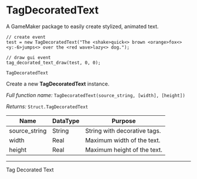 # TagDecoratedText
A GameMaker package to easily create stylized, animated text.

```
// create event
test = new TagDecoratedText("The <shake>quick<> brown <orange>fox<> <y:-6>jumps<> over the <red wave>lazy<> dog.");

// draw gui event
tag_decorated_text_draw(test, 0, 0);
```


`TagDecoratedText`
 
Create a new **TagDecoratedText** instance.

_Full function name:_  `TagDecoratedText(source_string, [width], [height])`
 
_Returns:_  `Struct.TagDecoratedText`

| Name        | DataType    |  Purpose   |
| ----------- | ----------- | -----------|
| source_string | String | String with decorative tags. |
| width | Real | Maximum width of the text. |
| height | Real | Maximum height of the text. |
---

Tag Decorated Text 
